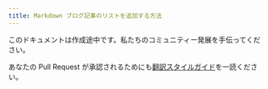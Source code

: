 ```yaml
---
title: Markdown ブログ記事のリストを追加する方法
---
```


このドキュメントは作成途中です。私たちのコミュニティー発展を手伝ってください。

あなたの Pull Request が承認されるためにも[翻訳スタイルガイド](/contributing/gatsby-style-guide/)を一読ください。
